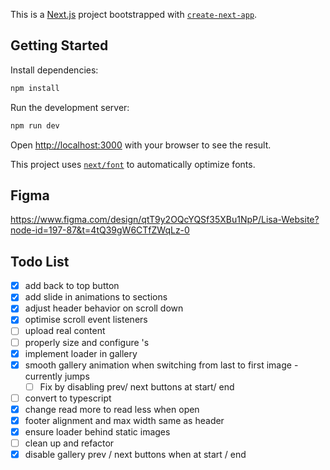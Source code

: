 This is a [Next.js](https://nextjs.org/) project bootstrapped with [`create-next-app`](https://github.com/vercel/next.js/tree/canary/packages/create-next-app).

## Getting Started

Install dependencies:

```bash
npm install
```

Run the development server:

```bash
npm run dev
```

Open [http://localhost:3000](http://localhost:3000) with your browser to see the result.

This project uses [`next/font`](https://nextjs.org/docs/basic-features/font-optimization) to automatically optimize fonts.

## Figma

https://www.figma.com/design/qtT9y2OQcYQSf35XBu1NpP/Lisa-Website?node-id=197-87&t=4tQ39gW6CTfZWqLz-0

## Todo List

- [x] add back to top button
- [x] add slide in animations to sections
- [x] adjust header behavior on scroll down
- [x] optimise scroll event listeners
- [ ] upload real content
- [ ] properly size and configure <Image>'s
- [x] implement loader in gallery
- [x] smooth gallery animation when switching from last to first image - currently jumps
  - [ ] Fix by disabling prev/ next buttons at start/ end
- [ ] convert to typescript
- [x] change read more to read less when open
- [x] footer alignment and max width same as header
- [x] ensure loader behind static images
- [ ] clean up and refactor
- [x] disable gallery prev / next buttons when at start / end
